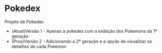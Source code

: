 # Pokedex
Projeto de Pokedex

- (Atual)Versão 1 - Apenas a pokedex com a exibição dos Pokemons da 1º geração 
- (Prox)Versão 2 - Adicionando a 2º geração e a opção de visualizar os detalhes de cada Pokemon

